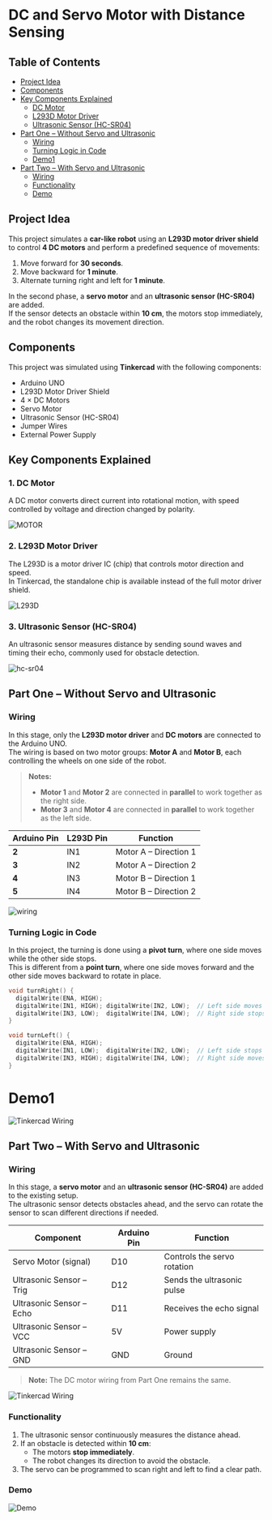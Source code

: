 # DC and Servo Motor with Distance Sensing

 
##  Table of Contents
- [Project Idea](#project-idea)
- [Components](#components)
- [Key Components Explained](#key-components-explained)
  - [DC Motor](#1-dc-motor)
  - [L293D Motor Driver](#2-l293d-motor-driver)
  - [Ultrasonic Sensor (HC-SR04)](#3-ultrasonic-sensor-hc-sr04)
- [Part One – Without Servo and Ultrasonic](#part-one--without-servo-and-ultrasonic)
  - [Wiring](#wiring)
  - [Turning Logic in Code](#turning-logic-in-code)
  - [Demo1](#demo1)
- [Part Two – With Servo and Ultrasonic](#part-two--with-servo-and-ultrasonic)
  - [Wiring](#wiring-1)
  - [Functionality](#functionality)
  - [Demo](#demo)


##  Project Idea
This project simulates a **car-like robot** using an **L293D motor driver shield** to control **4 DC motors** and perform a predefined sequence of movements:  
1. Move forward for **30 seconds**.  
2. Move backward for **1 minute**.  
3. Alternate turning right and left for **1 minute**.  

In the second phase, a **servo motor** and an **ultrasonic sensor (HC-SR04)** are added.  
If the sensor detects an obstacle within **10 cm**, the motors stop immediately, and the robot changes its movement direction.

##  Components
This project was simulated using **Tinkercad** with the following components:  
- Arduino UNO  
- L293D Motor Driver Shield  
- 4 × DC Motors  
- Servo Motor  
- Ultrasonic Sensor (HC-SR04)  
- Jumper Wires  
- External Power Supply  

##  Key Components Explained

### 1. DC Motor
A DC motor converts direct current into rotational motion, with speed controlled by voltage and direction changed by polarity.

![MOTOR](Electric_Motors_Chapter_2_Fig3-_960_x_500.png)

### 2. L293D Motor Driver
The L293D is a motor driver IC (chip) that controls motor direction and speed.  
In Tinkercad, the standalone chip is available instead of the full motor driver shield.

![L293D](L293D-Motor-Driver-IC.jpg)

### 3. Ultrasonic Sensor (HC-SR04)
An ultrasonic sensor measures distance by sending sound waves and timing their echo, commonly used for obstacle detection.

![hc-sr04](hc-sr04.png)


## Part One – Without Servo and Ultrasonic

### Wiring
In this stage, only the **L293D motor driver** and **DC motors** are connected to the Arduino UNO.  
The wiring is based on two motor groups: **Motor A** and **Motor B**, each controlling the wheels on one side of the robot.

> **Notes:**  
> - **Motor 1** and **Motor 2** are connected in **parallel** to work together as the right side.  
> - **Motor 3** and **Motor 4** are connected in **parallel** to work together as the left side.  

| Arduino Pin | L293D Pin | Function |
|-------------|-----------|----------|
| **2**       | IN1       | Motor A – Direction 1 |
| **3**       | IN2       | Motor A – Direction 2 |
| **4**       | IN3       | Motor B – Direction 1 |
| **5**       | IN4       | Motor B – Direction 2 |

 
![wiring](Wiring1.png)



###  Turning Logic in Code
In this project, the turning is done using a **pivot turn**, where one side moves while the other side stops.  
This is different from a **point turn**, where one side moves forward and the other side moves backward to rotate in place.

```cpp
void turnRight() {
  digitalWrite(ENA, HIGH);
  digitalWrite(IN1, HIGH); digitalWrite(IN2, LOW);  // Left side moves forward
  digitalWrite(IN3, LOW);  digitalWrite(IN4, LOW);  // Right side stops
}

void turnLeft() {
  digitalWrite(ENA, HIGH);
  digitalWrite(IN1, LOW);  digitalWrite(IN2, LOW);  // Left side stops
  digitalWrite(IN3, HIGH); digitalWrite(IN4, LOW);  // Right side moves forward
}
```

# Demo1 
![Tinkercad Wiring](Demo1.gif)

## Part Two – With Servo and Ultrasonic

### Wiring
In this stage, a **servo motor** and an **ultrasonic sensor (HC-SR04)** are added to the existing setup.  
The ultrasonic sensor detects obstacles ahead, and the servo can rotate the sensor to scan different directions if needed.

| Component               | Arduino Pin | Function |
|-------------------------|-------------|----------|
| Servo Motor (signal)    | D10         | Controls the servo rotation |
| Ultrasonic Sensor – Trig| D12         | Sends the ultrasonic pulse |
| Ultrasonic Sensor – Echo| D11         | Receives the echo signal |
| Ultrasonic Sensor – VCC | 5V          | Power supply |
| Ultrasonic Sensor – GND | GND         | Ground |

> **Note:** The DC motor wiring from Part One remains the same.

![Tinkercad Wiring](Wiring2.png)



### Functionality
1. The ultrasonic sensor continuously measures the distance ahead.  
2. If an obstacle is detected within **10 cm**:
   - The motors **stop immediately**.  
   - The robot changes its direction to avoid the obstacle.  
3. The servo can be programmed to scan right and left to find a clear path.



###  Demo
![Demo](Demo2.gif)
